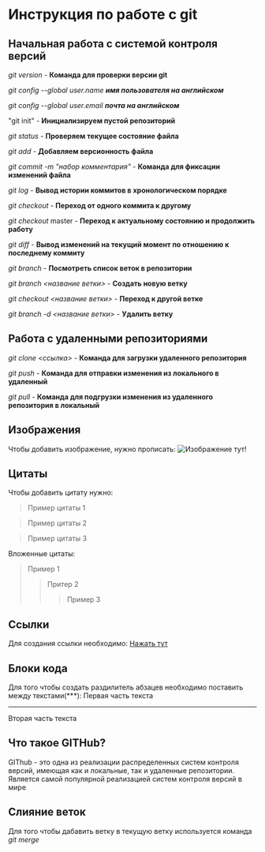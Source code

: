 # Инструкция по работе с git

## Начальная работа с системой контроля версий

*git version* - **Команда для проверки версии git**

*git config --global user.name **имя пользователя на английском***

*git config --global user.email **почта на английском***

"git init" - __Инициализируем пустой репозиторий__

*git status* - **Проверяем текущее состояние файла**

*git add* - **Добавляем версионность файла**

*git commit -m "набор комментария"* - **Команда для фиксации изменений файла**

*git log* - **Вывод истории коммитов в хронологическом порядке**

*git checkout* - **Переход от одного коммита к другому**

*git checkout* master - **Переход к актуальному состоянию и продолжить работу**

*git diff* - **Вывод изменений на текущий момент по отношению к последнему коммиту**

*git branch* - **Посмотреть список веток в репозитории**

*git branch <название ветки>* - **Создать новую ветку**

*git checkout <название ветки>* - **Переход к другой ветке**

*git branch -d <название ветки>* - **Удалить ветку**

## Работа с удаленными репозиториями

*git clone <ссылка>* - **Команда для загрузки удаленного репозитория**

*git push* - **Команда для отправки изменения из локального в удаленный**

*git pull* - **Команда для подгрузки изменения из удаленного репозитория в локальный**

## Изображения

Чтобы добавить изображение, нужно прописать: ![Изображение тут!](Git.jpeg)

## Цитаты

Чтобы добавить цитату нужно:
>Пример цитаты 1

>Пример цитаты 2

>Пример цитаты 3

Вложенные цитаты:
>Пример 1
>>Притер 2
>>>Пример 3

## Ссылки

Для создания ссылки необходимо:
[Нажать тут](https://gist.github.com/ "Необязательная подсказка")

## Блоки кода

Для того чтобы создать раздилитель абзацев необходимо поставить между текстами(***): 
Первая часть текста
***
Вторая часть текста

## Что такое GITHub?
GIThub - это одна из реализации распределенных систем контроля версий, имеющая как и локальные, так и удаленные репозитории. Является самой популярной реализацией систем контроля версий в мире

## Слияние веток
Для того чтобы дабавить ветку в текущую ветку используется команда *git merge <name branch>*